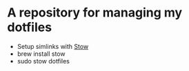# A repository for managing my dotfiles

- Setup simlinks with [Stow](https://www.gnu.org/software/stow/manual/stow.html)
- brew install stow
- sudo stow dotfiles
